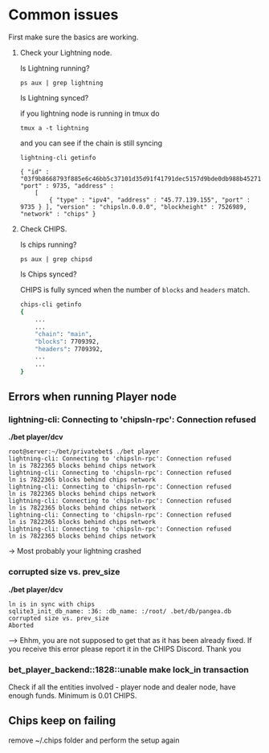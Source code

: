 # Common issues

First make sure the basics are working.

1. Check your Lightning node.

    Is Lightning running?

    `ps aux | grep lightning`


    Is Lightning synced?

    if you lightning node is running in tmux do

    ```
    tmux a -t lightning
    ```

    and you can see if the chain is still syncing




    ```
    lightning-cli getinfo

    { "id" : "03f9b8668793f885e6c46bb5c37101d35d91f41791dec5157d9bde0db988b45271", "port" : 9735, "address" :
        [
            { "type" : "ipv4", "address" : "45.77.139.155", "port" : 9735 } ], "version" : "chipsln.0.0.0", "blockheight" : 7526989, "network" : "chips" }
    ```


2. Check CHIPS.

    Is chips running?

    `ps aux | grep chipsd`


    Is Chips synced?
    
    CHIPS is fully synced when the number of `blocks` and `headers` match.

    ```bash
    chips-cli getinfo
    {
        ...
        ...
        "chain": "main",
        "blocks": 7709392,
        "headers": 7709392,
        ...
        ...
    } 
    ```


## Errors when running Player node

### lightning-cli: Connecting to 'chipsln-rpc': Connection refused

**./bet player/dcv**

```
root@server:~/bet/privatebet$ ./bet player
lightning-cli: Connecting to 'chipsln-rpc': Connection refused
ln is 7822365 blocks behind chips network
lightning-cli: Connecting to 'chipsln-rpc': Connection refused
ln is 7822365 blocks behind chips network
lightning-cli: Connecting to 'chipsln-rpc': Connection refused
ln is 7822365 blocks behind chips network
lightning-cli: Connecting to 'chipsln-rpc': Connection refused
ln is 7822365 blocks behind chips network
lightning-cli: Connecting to 'chipsln-rpc': Connection refused
ln is 7822365 blocks behind chips network
lightning-cli: Connecting to 'chipsln-rpc': Connection refused
ln is 7822365 blocks behind chips network
```

-> Most probably your lightning crashed

### corrupted size vs. prev_size

**./bet player/dcv**

```
ln is in sync with chips
sqlite3_init_db_name: :36: :db_name: :/root/ .bet/db/pangea.db
corrupted size vs. prev_size
Aborted
```

--> Ehhm, you are not supposed to get that as it has been already fixed. If you receive this error please report it in the CHIPS Discord. Thank you

### bet_player_backend::1828::unable make lock_in transaction

Check if all the entities involved - player node and dealer node, have enough funds. Minimum is 0.01 CHIPS.

## Chips keep on failing

remove ~/.chips folder and perform the setup again

